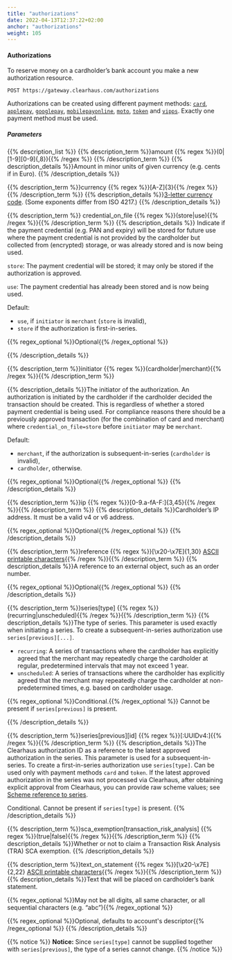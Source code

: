 ```yaml
---
title: "authorizations"
date: 2022-04-13T12:37:22+02:00
anchor: "authorizations"
weight: 105
---
```

#### Authorizations
To reserve money on a cardholder’s bank account you make a new authorization resource.
```shell
POST https://gateway.clearhaus.com/authorizations
```
Authorizations can be created using different payment methods: [`card`](#method-card), [`applepay`](#method-applepay), [`googlepay`](#method-googlepay), [`mobilepayonline`](#method-mobilepayonline), [`moto`](#method-moto), [`token`](#method-token) and [`vipps`](#method-vipps). Exactly one payment method must be used.

##### Parameters
{{% description_list %}}
{{% description_term %}}amount {{% regex %}}(0|[1-9][0-9]{,8}){{% /regex %}} {{% /description_term %}}
{{% description_details %}}Amount in minor units of given currency (e.g. cents if in Euro).
{{% /description_details %}}

{{% description_term %}}currency {{% regex %}}[A-Z]{3}{{% /regex %}}{{% /description_term %}}
{{% description_details %}}[3-letter currency code](/currencies). (Some exponents differ from ISO 4217.)
{{% /description_details %}}

{{% description_term %}} credential\_on\_file {{% regex %}}(store|use){{% /regex %}}{{% /description_term %}}
{{% description_details %}} Indicate if the payment credential (e.g. PAN and expiry) will be stored for future use where the payment credential is not provided by the cardholder but collected from (encrypted) storage, or was already stored and is now being used.

`store`: The payment credential will be stored; it may only be stored if the authorization is approved.

`use`: The payment credential has already been stored and is now being used.

Default:

- `use`, if `initiator` is `merchant` (`store` is invalid),
- `store` if the authorization is first-in-series.

{{% regex_optional %}}Optional{{% /regex_optional %}}

{{% /description_details %}}

{{% description_term %}}initiator {{% regex %}}(cardholder|merchant){{% /regex %}}{{% /description_term %}}

{{% description_details %}}The initiator of the authorization. An authorization is initiated by the cardholder if the cardholder decided the transaction should be created. This is regardless of whether a stored payment credential is being used.
For compliance reasons there should be a previously approved transaction (for the combination of card and merchant) where `credential_on_file=store` before `initiator` may be `merchant`.

Default:
- `merchant`, if the authorization is subsequent-in-series (`cardholder` is invalid),
- `cardholder`, otherwise.

{{% regex_optional %}}Optional{{% /regex_optional %}}
{{% /description_details %}}


{{% description_term %}}ip {{% regex %}}[0-9.a-fA-F:]{3,45}{{% /regex %}}{{% /description_term %}}
{{% description_details %}}Cardholder’s IP address. It must be a valid v4 or v6 address.

{{% regex_optional %}}Optional{{% /regex_optional %}}
{{% /description_details %}}

{{% description_term %}}reference {{% regex %}}[\x20-\x7E]{1,30} [ASCII printable characters](https://en.wikipedia.org/wiki/ASCII#ASCII_printable_characters){{% /regex %}}{{% /description_term %}}
{{% description_details %}}A reference to an external object, such as an order number.

{{% regex_optional %}}Optional{{% /regex_optional %}}
{{% /description_details %}}



{{% description_term %}}series[type] {{% regex %}}(recurring|unscheduled){{% /regex %}}{{% /description_term %}}
{{% description_details %}}The type of series. This parameter is used exactly when initiating a series. To create a subsequent-in-series authorization use `series[previous][...]`.

- `recurring`\: A series of transactions where the cardholder has explicitly agreed that the merchant may repeatedly charge the cardholder at regular, predetermined intervals that may not exceed 1 year.
- `unscheduled`\: A series of transactions where the cardholder has explicitly agreed that the merchant may repeatedly charge the cardholder at non-predetermined times, e.g. based on cardholder usage.

{{% regex_optional %}}Conditional.{{% /regex_optional %}}
Cannot be present if `series[previous]` is present.

{{% /description_details %}}


{{% description_term %}}series[previous][id] {{% regex %}}[:UUIDv4:]{{% /regex %}}{{% /description_term %}}
{{% description_details %}}The Clearhaus authorization ID as a reference to the latest approved authorization in the series.
This parameter is used for a subsequent-in-series. To create a first-in-series authorization use `series[type]`.
Can be used only with payment methods `card` and `token`.
If the latest approved authorization in the series was not processed via Clearhaus, after obtaining explicit approval from Clearhaus, you can provide raw scheme values; see [Scheme reference to series](#scheme-reference-to-series).

Conditional. Cannot be present if `series[type]` is present.
{{% /description_details %}}

{{% description_term %}}sca_exemption[transaction_risk_analysis] {{% regex %}}(true|false){{% /regex %}}{{% /description_term %}}
{{% description_details %}}Whether or not to claim a Transaction Risk Analysis (TRA) SCA exemption.
{{% /description_details %}}

{{% description_term %}}text_on_statement {{% regex %}}[\x20-\x7E]{2,22} [ASCII printable characters](https://en.wikipedia.org/wiki/ASCII#ASCII_printable_characters){{% /regex %}}{{% /description_term %}}
{{% description_details %}}Text that will be placed on cardholder’s bank statement.

{{% regex_optional %}}May not be all digits, all same character, or all sequential characters (e.g. “abc”){{% /regex_optional %}}

{{% regex_optional %}}Optional, defaults to account's descriptor{{% /regex_optional %}}
{{% /description_details %}}

{{% notice %}}
**Notice:** Since `series[type]` cannot be supplied together with `series[previous]`, the type of a series cannot change.
{{% /notice %}}
